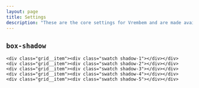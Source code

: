 ```yaml
---
layout: page
title: Settings
description: "These are the core settings for Vrembem and are made available to all components."
---
```


## `box-shadow`

<div class="demo">
  <div class="demo__render grid">

    <div class="grid__item"><div class="swatch shadow-1"></div></div>
    <div class="grid__item"><div class="swatch shadow-2"></div></div>
    <div class="grid__item"><div class="swatch shadow-3"></div></div>
    <div class="grid__item"><div class="swatch shadow-4"></div></div>
    <div class="grid__item"><div class="swatch shadow-5"></div></div>

  </div>
</div>
